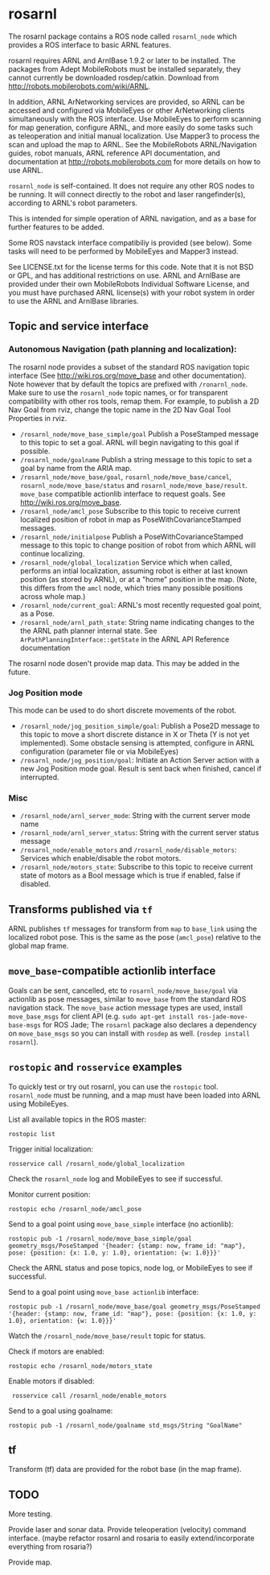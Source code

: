 rosarnl
========

The rosarnl package contains a ROS node called `rosarnl_node` which provides a
ROS interface to basic ARNL features. 

rosarnl requires ARNL and ArnlBase 1.9.2 or later to be installed.  The packages 
from Adept MobileRobots must be installed  separately, they cannot currently 
be downloaded rosdep/catkin. Download from
<http://robots.mobilerobots.com/wiki/ARNL>.
 
In addition, ARNL ArNetworking services are provided, so ARNL can be accessed
and configured via MobileEyes or other ArNetworking clients simultaneously 
with the ROS interface. Use MobileEyes to perform scanning for map generation, 
configure ARNL, and more easily do some tasks such as teleoperation and initial
manual localization.  Use Mapper3 to process the scan and upload the map to ARNL.
See the MobileRobots ARNL/Navigation guides, robot manuals, ARNL reference API
documentation, and documentation at <http://robots.mobilerobots.com> for more details
on how to use ARNL.

`rosarnl_node` is self-contained. It does not require any other ROS nodes to be
running. It will connect directly to the robot and laser rangefinder(s), 
according to ARNL's robot parameters.

This is intended for simple operation of ARNL navigation, and as a base for
further features to be added.

Some ROS navstack interface compatibiliy is provided (see below).  Some tasks
will need to be performed by MobileEyes and Mapper3 instead.

See LICENSE.txt for the license terms for this code.  Note that it is not
BSD or GPL, and has additional restrictions on use.
ARNL and ArnlBase are provided under their own MobileRobots Individual 
Software License, and you must have purchased ARNL license(s) with
your robot system in order to use the ARNL and ArnlBase libraries.

Topic and service interface
---------------------------

### Autonomous Navigation (path planning and localization):

The rosarnl node provides a subset of the standard ROS navigation topic
interface (See <http://wiki.ros.org/move_base> and other documentation). 
Note however that by default the topics are prefixed with 
`/ronarnl_node`.  Make sure to use the `rosarnl_node` topic names, or for
transparent compatibility with other ros tools, remap them. For example,
to publish a 2D Nav Goal from rviz, change the topic name in the 2D Nav Goal Tool
Properties in rviz.
 * `/rosarnl_node/move_base_simple/goal`       Publish a PoseStamped message to
    this topic to set a goal. ARNL will begin navigating to this goal if
    possible. 
 * `/rosarnl_node/goalname`   Publish a string message to this topic to set a goal by
   name from the ARIA map.
 * `/rosarnl_node/move_base/goal`, `rosarnl_node/move_base/cancel`,
   `rosarnl_node/move_base/status` and `rosarnl_node/move_base/result`.
   `move_base` compatible actionlib interface to request goals. See
   <http://wiki.ros.org/move_base>.
 * `/rosarnl_node/amcl_pose`  Subscribe to this topic to receive current
   localized position of robot in map as PoseWithCovarianceStamped messages.
 * `/rosarnl_node/initialpose` Publish a PoseWithCovarianceStamped message to
   this topic to change position of robot from which ARNL will continue
   localizing.
 * `/rosarnl_node/global_localization` Service which when called, performs an
   intial localization, assuming robot is either at last known position (as
   stored by ARNL), or at a "home" position in the map. (Note, this differs from
   the `amcl` node, which tries many possible positions across whole map.)
 * `/rosarnl_node/current_goal`: ARNL's most recently requested goal point, as a Pose.
 * `/rosarnl_node/arnl_path_state`: String name indicating changes to the the ARNL path planner internal  state. See `ArPathPlanningInterface::getState` in the ARNL API Reference documentation

The rosarnl node dosen't provide map data. This may be added
in the future.

### Jog Position mode

This mode can be used to do short discrete movements of the robot. 

 * `/rosarnl_node/jog_position_simple/goal`: Publish a Pose2D message to this topic to move a
    short discrete distance in X or Theta (Y is not yet implemented).  Some
    obstacle sensing is attempted, configure in ARNL configuration (parameter file
    or via MobileEyes)
 * `/rosarnl_node/jog_position/goal`: Initiate an Action Server action with a
    new Jog Position mode goal. Result is sent back when finished, cancel if
    interrupted.
 
### Misc

 * `/rosarnl_node/arnl_server_mode`: String with the current server mode name
 * `/rosarnl_node/arnl_server_status`: String with the current server status message
 * `/rosarnl_node/enable_motors` and `/rosarnl_node/disable_motors`: Services
  which  enable/disable the robot motors.
 * `/rosarnl_node/motors_state`: Subscribe to this topic to receive current
   state of motors as a Bool message which is true if enabled, false if disabled.




Transforms published via `tf`
-----------------------------

ARNL publishes `tf` messages for transform from `map` to `base_link` using the localized robot pose.
This is the same as the pose  (`amcl_pose`) relative to the global map frame.


`move_base`-compatible actionlib interface
------------------------------------------

Goals can be sent, cancelled, etc to `rosarnl_node/move_base/goal` via actionlib as pose messages,
similar to `move_base` from the standard ROS navigation stack.  The `move_base` action
message types are used, install `move_base_msgs` for client API (e.g.
`sudo apt-get install ros-jade-move-base-msgs` for ROS Jade; The `rosarnl`
package also declares a dependency on `move_base_msgs` so you can install with
`rosdep` as well. (`rosdep install rosarnl`). 

`rostopic` and `rosservice` examples
------------------------------------
To quickly test or try out rosarnl, you can use the `rostopic` tool.
`rosarnl_node` must be running, and a map must have been loaded into ARNL using
MobileEyes.

List all available topics in the ROS master:

    rostopic list

Trigger initial localization:

    rosservice call /rosarnl_node/global_localization
Check the `rosarnl_node` log and MobileEyes to see if successful.

Monitor current position:

    rostopic echo /rosarnl_node/amcl_pose

Send to a goal point using `move_base_simple` interface (no actionlib):

    rostopic pub -1 /rosarnl_node/move_base_simple/goal geometry_msgs/PoseStamped '{header: {stamp: now, frame_id: "map"}, pose: {position: {x: 1.0, y: 1.0}, orientation: {w: 1.0}}}'
Check the ARNL status and pose topics, node log, or MobileEyes to see if successful.

Send to a goal point using `move_base actionlib` interface:

    rostopic pub -1 /rosarnl_node/move_base/goal geometry_msgs/PoseStamped '{header: {stamp: now, frame_id: "map"}, pose: {position: {x: 1.0, y: 1.0}, orientation: {w: 1.0}}}'
Watch the `/rosarnl_node/move_base/result` topic for status.

Check if motors are enabled:

    rostopic echo /rosarnl_node/motors_state

Enable motors if disabled:

     rosservice call /rosarnl_node/enable_motors

Send to a goal using goalname:

    rostopic pub -1 /rosarnl_node/goalname std_msgs/String "GoalName"


tf
--
Transform (tf) data are provided for the robot base (in the map frame).


TODO
----

More testing.  

Provide laser and sonar data.
Provide teleoperation (velocity) command interface.
(maybe refactor rosarnl and rosaria to easily extend/incorporate everything from
rosaria?)

Provide map.

